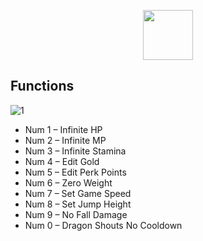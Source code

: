 <div align="center">

  <a href="https://telegra.ph/Cheatlauncher-Github-03-18"><img src="https://github.com/user-attachments/assets/20f30503-da97-47a6-9260-90b13682d81e" height="80"></a></div>


## Functions
![1](https://github.com/user-attachments/assets/6d361b9d-19d9-48ac-8367-6aaa4b49b8f0)
- Num 1 – Infinite HP
- Num 2 – Infinite MP
- Num 3 – Infinite Stamina
- Num 4 – Edit Gold
- Num 5 – Edit Perk Points
- Num 6 – Zero Weight
- Num 7 – Set Game Speed
- Num 8 – Set Jump Height
- Num 9 – No Fall Damage
- Num 0 – Dragon Shouts No Cooldown
